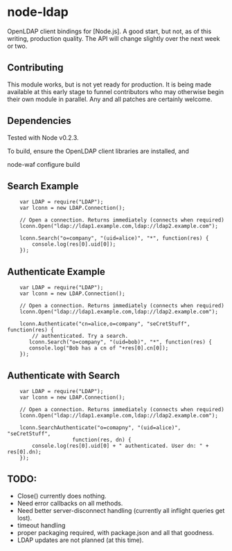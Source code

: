 node-ldap
=========

OpenLDAP client bindings for [Node.js]. A good start, but not, as of
this writing, production quality. The API will change slightly over
the next week or two.

Contributing
------------

This module works, but is not yet ready for production. It is being
made available at this early stage to funnel contributors who may
otherwise begin their own module in parallel. Any and all patches are
certainly welcome.

Dependencies
------------

Tested with Node v0.2.3.

To build, ensure the OpenLDAP client libraries are installed, and

   node-waf configure build

Search Example
--------------

        var LDAP = require("LDAP");
        var lconn = new LDAP.Connection();
        
        // Open a connection. Returns immediately (connects when required)
        lconn.Open("ldap://ldap1.example.com,ldap://ldap2.example.com");

        lconn.Search("o=company", "(uid=alice)", "*", function(res) {
            console.log(res[0].uid[0]);
        }); 

Authenticate Example
--------------------

        var LDAP = require("LDAP");
        var lconn = new LDAP.Connection();

        // Open a connection. Returns immediately (connects when required)
        lconn.Open("ldap://ldap1.example.com,ldap://ldap2.example.com");

        lconn.Authenticate("cn=alice,o=company", "seCretStuff", function(res) {
            // authenticated. Try a search.
           lconn.Search("o=company", "(uid=bob)", "*", function(res) {
           console.log("Bob has a cn of "+res[0].cn[0]);
        });                                        

Authenticate with Search
------------------------

        var LDAP = require("LDAP");
        var lconn = new LDAP.Connection();

        // Open a connection. Returns immediately (connects when required)
        lconn.Open("ldap://ldap1.example.com,ldap://ldap2.example.com");

        lconn.SearchAuthenticate("o=comapny", "(uid=alice)", "seCretStuff",
                         function(res, dn) {
            console.log(res[0].uid[0] + " authenticated. User dn: " + res[0].dn);
        });


TODO:
-----

* Close() currently does nothing.
* Need error callbacks on all methods.
* Need better server-disconnect handling (currently all inflight
  queries get lost).
* timeout handling
* proper packaging required, with package.json and all that goodness.
* LDAP updates are not planned (at this time).
